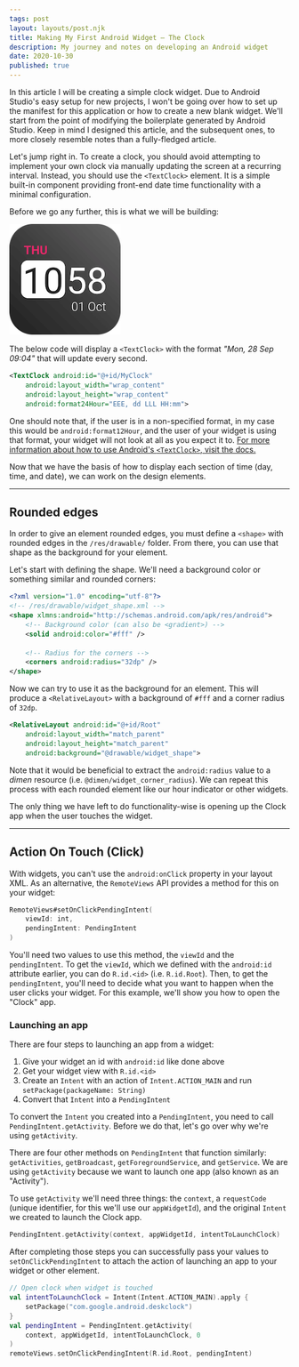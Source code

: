```yaml
---
tags: post
layout: layouts/post.njk
title: Making My First Android Widget — The Clock
description: My journey and notes on developing an Android widget
date: 2020-10-30
published: true
---
```


In this article I will be creating a simple clock widget. Due to Android Studio's easy setup for new projects, I won't be going over how to set up the manifest for this application or how to create a new blank widget. We'll start from the point of modifying the boilerplate generated by Android Studio. Keep in mind I designed this article, and the subsequent ones, to more closely resemble notes than a fully-fledged article.

Let's jump right in. To create a clock, you should avoid attempting to implement your own clock via manually updating the screen at a recurring interval. Instead, you should use the `<TextClock>` element. It is a simple built-in component providing front-end date time functionality with a minimal configuration.

Before we go any further, this is what we will be building:

<picture>
	<source src="./clock-widget-preview.avif" type="image/avif">
	<source src="./clock-widget-preview.webp" type="image/webp">
	<img src="./clock-widget-preview.png" alt="Digital clock widget showing the time and date.">
</picture>
<br>

The below code will display a `<TextClock>` with the format _"Mon, 28 Sep 09:04"_ that will update every second.

```xml
<TextClock android:id="@+id/MyClock"
	android:layout_width="wrap_content"
	android:layout_height="wrap_content"
	android:format24Hour="EEE, dd LLL HH:mm">
```

One should note that, if the user is in a non-specified format, in my case this would be `android:format12Hour`, and the user of your widget is using that format, your widget will not look at all as you expect it to. [For more information about how to use Android's `<TextClock>`, visit the docs.](https://developer.android.com/reference/android/widget/TextClock)

Now that we have the basis of how to display each section of time (day, time, and date), we can work on the design elements.

---

## Rounded edges

In order to give an element rounded edges, you must define a `<shape>` with rounded edges in the `/res/drawable/` folder. From there, you can use that shape as the background for your element.

Let's start with defining the shape. We'll need a background color or something similar and rounded corners:

```xml
<?xml version="1.0" encoding="utf-8"?>
<!-- /res/drawable/widget_shape.xml -->
<shape xlmns:android="http://schemas.android.com/apk/res/android">
	<!-- Background color (can also be <gradient>) -->
	<solid android:color="#fff" />

	<!-- Radius for the corners -->
	<corners android:radius="32dp" />
</shape>
```

Now we can try to use it as the background for an element. This will produce a `<RelativeLayout>` with a background of `#fff` and a corner radius of `32dp`.

```xml
<RelativeLayout android:id="@+id/Root"
	android:layout_width="match_parent"
	android:layout_height="match_parent"
	android:background="@drawable/widget_shape">
```

Note that it would be beneficial to extract the `android:radius` value to a _dimen_ resource (i.e. `@dimen/widget_corner_radius`). We can repeat this process with each rounded element like our hour indicator or other widgets.

The only thing we have left to do functionality-wise is opening up the Clock app when the user touches the widget.

---

## Action On Touch (Click)

With widgets, you can't use the `android:onClick` property in your layout XML. As an alternative, the `RemoteViews` API provides a method for this on your widget:

```kotlin
RemoteViews#setOnClickPendingIntent(
	viewId: int,
	pendingIntent: PendingIntent
)
```

You'll need two values to use this method, the `viewId` and the `pendingIntent`. To get the `viewId`, which we defined with the `android:id` attribute earlier, you can do `R.id.<id>` (i.e. `R.id.Root`). Then, to get the `pendingIntent`, you'll need to decide what you want to happen when the user clicks your widget. For this example, we'll show you how to open the "Clock" app.

### **Launching an app**

There are four steps to launching an app from a widget:

1. Give your widget an id with `android:id` like done above
2. Get your widget view with `R.id.<id>`
3. Create an `Intent` with an action of `Intent.ACTION_MAIN` and run `setPackage(packageName: String)`
4. Convert that `Intent` into a `PendingIntent`

To convert the `Intent` you created into a `PendingIntent`, you need to call `PendingIntent.getActivity`. Before we do that, let's go over why we're using `getActivity`.

There are four other methods on `PendingIntent` that function similarly: `getActivities`, `getBroadcast`, `getForegroundService`, and `getService`. We are using `getActivity` because we want to launch one app (also known as an "Activity").

To use `getActivity` we'll need three things: the `context`, a `requestCode` (unique identifier, for this we'll use our `appWidgetId`), and the original `Intent` we created to launch the Clock app.

```kotlin
PendingIntent.getActivity(context, appWidgetId, intentToLaunchClock)
```

After completing those steps you can successfully pass your values to `setOnClickPendingIntent` to attach the action of launching an app to your widget or other element.

```kotlin
// Open clock when widget is touched
val intentToLaunchClock = Intent(Intent.ACTION_MAIN).apply {
	setPackage("com.google.android.deskclock")
}
val pendingIntent = PendingIntent.getActivity(
	context, appWidgetId, intentToLaunchClock, 0
)
remoteViews.setOnClickPendingIntent(R.id.Root, pendingIntent)
```

